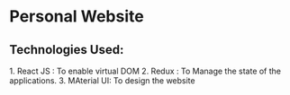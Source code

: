 <h1>Personal Website</h1>

<h2> Technologies Used:</h2>
1. React JS : To enable virtual DOM
2. Redux    : To Manage the state of the applications.      
3. MAterial UI: To design the website
